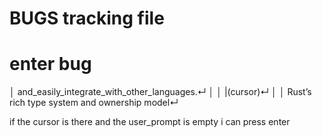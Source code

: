 

# BUGS tracking file

# enter bug
│  and_easily_integrate_with_other_languages.↵                          │
│  |(cursor)↵                                                           │
│  Rust’s rich type system and ownership model↵

if the cursor is there and the user_prompt is empty i can press enter
